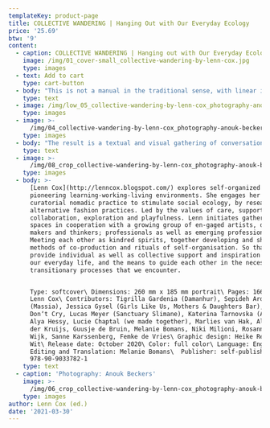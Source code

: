 ```yaml
---
templateKey: product-page
title: COLLECTIVE WANDERING | Hanging Out with Our Everyday Ecology
price: '25.69'
btw: '9'
content:
  - caption: COLLECTIVE WANDERING | Hanging out with Our Everyday Ecology (2020)
    image: /img/01_cover-small_collective-wandering-by-lenn-cox.jpg
    type: images
  - text: Add to cart
    type: cart-button
  - body: "This is not a manual in the traditional sense, with linear instructions or guidelines – rather, it is a hopefully engaging and activating collection of insights, moments and encounters, experienced during my continuing artistic research On Tour. What started out as a solo adventure consciously evolved into a collaborative and collective journey.\n\n\rThe intention of this manual is to inspire and support kindred individuals who are in search of an alternative rhythm of learning-working-living. Sharing multiform co-production processes and rituals of self-organisation concerning our common everyday lives.\n\nAccompanying my own contributions, I have invited various practitioners who resonate with me on a personal and professional level to respond to our shared experiences, from and in relation to their respective practices."
    type: text
  - image: /img/low_05_collective-wandering-by-lenn-cox_photography-anouk-beckers.jpg
    type: images
  - image: >-
      /img/04_collective-wandering-by-lenn-cox_photography-anouk-beckers_lowres.jpg
    type: images
  - body: "The result is a textual and visual gathering of conversations, testimonials and observations, from essays to poetry, from clothing to recipes.\n\n\rI recognise the realisation of this publication as an extension of my curatorial practice, in which I initiate collaborative gatherings and spaces. This manual is such a space. I see it as a living document, an ongoing conversation. An open invitation to go on a playful adventure with your own everyday ecology."
    type: text
  - image: >-
      /img/08_crop_collective-wandering-by-lenn-cox_photography-anouk-beckers_lowres.jpg
    type: images
  - body: >-
      [Lenn Cox](http://lenncox.blogspot.com/) explores self-organized
      pioneering learning-working-living environments. She engages her
      curatorial nomadic practice to stimulate social ecology, by researching
      alternative fashion practices. Led by the values of care, support,
      collaboration, exploration and playfulness. Lenn initiates gatherings and
      spaces in cooperation with a growing group of en-gaged artists, designers,
      makers and thinkers; professionals as well as emerging professionals.
      Meeting each other as kindred spirits, together developing and sharing
      methods of co-production and rituals of self-organisation. So that these
      provide individual as well as collective support and inspiration around
      our everyday life, and the means to guide each other in the necessary
      transitionary processes that we encounter.


      Type: softcover\ Dimensions: 260 mm x 185 mm portrait\ Pages: 166\ Editor:
      Lenn Cox\ Contributors: Tigrilla Gardenia (Damanhur), Sepideh Ardalani
      (Massia), Jessica Gysel (Girls Like Us, Mothers & Daughters Bar), Tomboys
      Donʼt Cry, Lucas Meyer (Sanctuary Slimane), Katerina Tarnovska (Asgarda),
      Alya Hessy, Lucie Chaptal (we made together), Marlies van Hak, Aliki van
      der Kruijs, Guusje de Bruin, Melanie Bomans, Niki Milioni, Rosanne van
      Wijk, Sanne Karssenberg, Femke de Vries\ Graphic design: Heike Renée de
      Wit\ Release date: October 2020\ Color: full color\ Language: English\
      Editing and Translation: Melanie Bomans\  Publisher: self-published\ ISBN:
      978-90-9033782-1
    type: text
  - caption: 'Photography: Anouk Beckers'
    image: >-
      /img/06_crop_collective-wandering-by-lenn-cox_photography-anouk-beckers_lowres.jpg
    type: images
author: Lenn Cox (ed.)
date: '2021-03-30'
---
```


